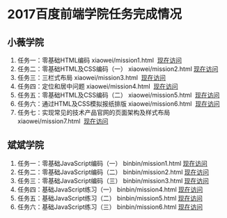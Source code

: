 
# 2017百度前端学院任务完成情况
小薇学院
---------------
1. 任务一：零基础HTML编码 xiaowei/mission1.html  [现在访问](https://a294465800.github.io/baidu-mission/xiaowei/mission1.html)
2. 任务二：零基础HTML及CSS编码（一） xiaowei/mission2.html  [现在访问](https://a294465800.github.io/baidu-mission/xiaowei/mission2.html)
3. 任务三：三栏式布局 xiaowei/mission3.html  [现在访问](https://a294465800.github.io/baidu-mission/xiaowei/mission3.html)
4. 任务四：定位和居中问题 xiaowei/mission4.html  [现在访问](https://a294465800.github.io/baidu-mission/xiaowei/mission4.html)
5. 任务五：零基础HTML及CSS编码（二） xiaowei/mission5.html  [现在访问](https://a294465800.github.io/baidu-mission/xiaowei/mission5.html)
6. 任务六：通过HTML及CSS模拟报纸排版 xiaowei/mission6.html  [现在访问](https://a294465800.github.io/baidu-mission/xiaowei/mission6.html)
7. 任务七：实现常见的技术产品官网的页面架构及样式布局 xiaowei/mission7.html  [现在访问](https://a294465800.github.io/baidu-mission/xiaowei/mission7.html)

斌斌学院
-----------
1. 任务一：零基础JavaScript编码（一） binbin/mission1.html [现在访问](https://a294465800.github.io/baidu-mission/binbin/mission1.html)
2. 任务二：零基础JavaScript编码（二） binbin/mission2.html [现在访问](https://a294465800.github.io/baidu-mission/binbin/mission2.html)
3. 任务三：零基础JavaScript编码（三） binbin/mission3.html [现在访问](https://a294465800.github.io/baidu-mission/binbin/mission3.html)
4. 任务四：基础JavaScript练习（一） binbin/mission4.html [现在访问](https://a294465800.github.io/baidu-mission/binbin/mission4.html)
5. 任务五：基础JavaScript练习（二） binbin/mission5.html [现在访问](https://a294465800.github.io/baidu-mission/binbin/mission5.html)
6. 任务六：基础JavaScript练习（三） binbin/mission6.html [现在访问](https://a294465800.github.io/baidu-mission/binbin/mission6.html)

